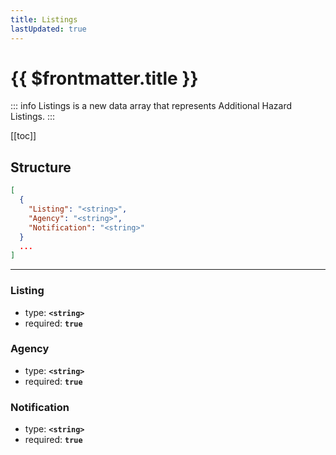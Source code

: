 ```yaml
---
title: Listings
lastUpdated: true
---
```


# {{ $frontmatter.title }}

::: info
Listings is a new data array that represents Additional Hazard Listings.
:::

[[toc]]

## Structure

```json
[
  {
    "Listing": "<string>",
    "Agency": "<string>",
    "Notification": "<string>"
  }
  ...
]
```

---

### Listing

- type: **`<string>`**
- required: **`true`**

### Agency

- type: **`<string>`**
- required: **`true`**

### Notification

- type: **`<string>`**
- required: **`true`**
